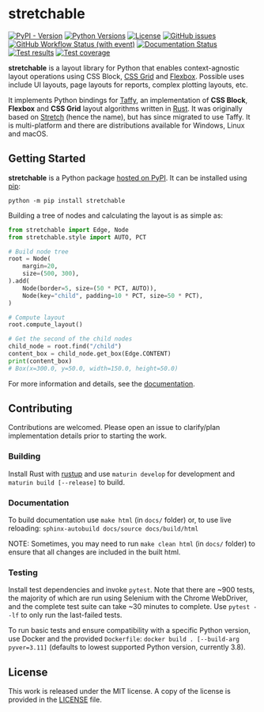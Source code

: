 # stretchable

[![PyPI - Version](https://img.shields.io/pypi/v/stretchable)](https://pypi.org/project/stretchable/)
[![Python Versions](https://img.shields.io/pypi/pyversions/stretchable)](https://www.python.org)
[![License](https://img.shields.io/github/license/mortencombat/stretchable?color=blue)](https://github.com/mortencombat/stretchable/blob/main/LICENSE)
[![GitHub issues](https://img.shields.io/github/issues/mortencombat/stretchable?logo=github)](https://github.com/mortencombat/stretchable/issues)
[![GitHub Workflow Status (with event)](https://img.shields.io/github/actions/workflow/status/mortencombat/stretchable/build-publish.yml?logo=github)](https://github.com/mortencombat/stretchable/actions/workflows/build-publish.yml)
[![Documentation Status](https://readthedocs.org/projects/stretchable/badge/?version=latest)](https://stretchable.readthedocs.io/en/latest/?badge=latest)
[![Test results](https://gist.githubusercontent.com/mortencombat/901f1f1190ba5aff13164ede9d4c249f/raw/stretchable-tests.svg)](https://github.com/mortencombat/stretchable/actions/workflows/test.yml)
[![Test coverage](https://gist.githubusercontent.com/mortencombat/b121474745d15f92a295a0bdd7497529/raw/stretchable-coverage.svg)](https://github.com/mortencombat/stretchable/actions/workflows/test.yml)

**stretchable** is a layout library for Python that enables context-agnostic layout operations using CSS Block, [CSS Grid](https://css-tricks.com/snippets/css/complete-guide-grid/) and [Flexbox](https://css-tricks.com/snippets/css/a-guide-to-flexbox/). Possible uses include UI layouts, page layouts for reports, complex plotting layouts, etc.

It implements Python bindings for [Taffy](https://github.com/dioxuslabs/taffy), an implementation of **CSS Block**, **Flexbox** and **CSS Grid** layout algorithms written in [Rust](https://www.rust-lang.org/). It was originally based on [Stretch](https://vislyhq.github.io/stretch/) (hence the name), but has since migrated to use Taffy. It is multi-platform and there are distributions available for Windows, Linux and macOS.

## Getting Started

**stretchable** is a Python package [hosted on PyPI](https://pypi.org/project/stretchable/). It can be installed using [pip](https://pip.pypa.io/en/stable/):

```console
python -m pip install stretchable
```

Building a tree of nodes and calculating the layout is as simple as:

```python
from stretchable import Edge, Node
from stretchable.style import AUTO, PCT

# Build node tree
root = Node(
    margin=20,
    size=(500, 300),
).add(
    Node(border=5, size=(50 * PCT, AUTO)),
    Node(key="child", padding=10 * PCT, size=50 * PCT),
)

# Compute layout
root.compute_layout()

# Get the second of the child nodes
child_node = root.find("/child")
content_box = child_node.get_box(Edge.CONTENT)
print(content_box)
# Box(x=300.0, y=50.0, width=150.0, height=50.0)

```

For more information and details, see the [documentation](https://stretchable.readthedocs.io/).

## Contributing

Contributions are welcomed. Please open an issue to clarify/plan implementation details prior to starting the work.

### Building

Install Rust with [rustup](https://rustup.rs/) and use `maturin develop` for development and `maturin build [--release]` to build.

### Documentation

To build documentation use `make html` (in `docs/` folder) or, to use live reloading: `sphinx-autobuild docs/source docs/build/html`

NOTE: Sometimes, you may need to run `make clean html` (in `docs/` folder) to ensure that all changes are included in the built html.

### Testing

Install test dependencies and invoke `pytest`. Note that there are ~900 tests, the majority of which are run using Selenium with the Chrome WebDriver, and the complete test suite can take ~30 minutes to complete. Use `pytest --lf` to only run the last-failed tests.

To run basic tests and ensure compatibility with a specific Python version, use Docker and the provided `Dockerfile`: `docker build . [--build-arg pyver=3.11]` (defaults to lowest supported Python version, currently 3.8).

## License

This work is released under the MIT license. A copy of the license is provided in the [LICENSE](https://github.com/mortencombat/stretchable/blob/main/LICENSE) file.
